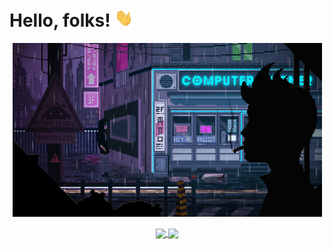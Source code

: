 # Hello, folks! <img src="wave.gif" width="30px">

<p align = 'center'><img src="Banner GIF.gif" width="495"></p>
<p align="center">
<a href="https://github.com/hotaanubhab/hotaanubhab">
<img align="center" src="https://github-readme-stats.vercel.app/api//?username=hotaanubhab&theme=tokyonight&count_private=true&show_icons=true&title_color=41fdfe&text_color=fb28d5&include_all_commits=true" width=420px/>
</a>
<a href="https://github.com/hotaanubhab/hotaanubhab">
<img align="center" src="https://github-readme-stats.vercel.app/api/top-langs/?username=hotaanubhab&theme=tokyonight&count_private=true&show_icons=true&layout=compact&show_icons=true&title_color=41fdfe&text_color=fb28d5&langs_count=10" />
</a>
</p>